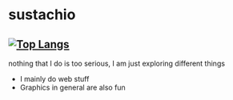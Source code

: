 
# sustachio

[![Top Langs](https://github-readme-stats.vercel.app/api/top-langs/?username=sustachio&layout=compact&theme=tokyonight)](https://github.com/anuraghazra/github-readme-stats)
---

nothing that I do is too serious, I am just exploring different things

- I mainly do web stuff
- Graphics in general are also fun
